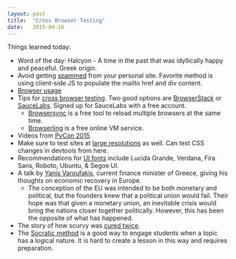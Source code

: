 ```yaml
---
layout: post
title:  "Cross Browser Testing"
date:   2015-04-16
---
```

Things learned today:

* Word of the day: Halcyon - A time in the past that was idyllically happy and peaceful. Greek origin.
* Avoid getting [spammed](http://csarven.ca/hiding-email-addresses) from your personal site. Favorite method is using client-side JS to populate the mailto href and div content.
* [Browser usage]()
* Tips for [cross browser testing](http://webuild.envato.com/blog/techniques-for-mobile-and-responsive-cross-browser-testing/). Two good options are [BrowserStack](http://www.browserstack.com/screenshots) or [SauceLabs](https://saucelabs.com/pricing). Signed up for SauceLabs with a free account.
	* [Browsersync](http://www.browsersync.io/) is a free tool to reload multiple browsers at the same time.
	* [Browserling](https://www.browserling.com/) is a free online VM service.
* Videos from [PyCon 2015](https://www.youtube.com/channel/UCgxzjK6GuOHVKR_08TT4hJQ).
* Make sure to test sites at [large resolutions](http://quirktools.com/screenfly/) as well. Can test CSS changes in devtools from here.
* Recommendations for [UI fonts](http://thomasbyttebier.be/blog/the-best-ui-typeface-goes-unnoticed) include Lucida Grande, Verdana, Fira Sans, Roboto, Ubuntu, & Segoe UI.
* A talk by [Yanis Varoufakis](https://www.youtube.com/watch?v=OY3Qxm6BoUI), current finance minister of Greece, giving his thoughts on economic recovery in Europe.
	* The conception of the EU was intended to be both monetary and political, but the founders knew that a political union would fail. Their hope was that given a monetary union, an inevitable crisis would bring the nations closer together politically. However, this has been the opposite of what has happened.
* The story of how scurvy was [cured twice](http://idlewords.com/2010/03/scott_and_scurvy.htm).
* The [Socratic method](http://www.garlikov.com/Soc_Meth.html) is a good way to engage students when a topic has a logical nature. It is hard to create a lesson in this way and requires preparation.
